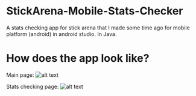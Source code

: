 # StickArena-Mobile-Stats-Checker
A stats checking app for stick arena that I made some time ago for mobile platform (android) in android studio. In Java.

# How does the app look like?

Main page: ![alt text](https://github.com/Michal2SAB/StickArena-Mobile-Stats-Checker/blob/main/main.jpg?raw=true)

Stats checking page: ![alt text](https://github.com/Michal2SAB/StickArena-Mobile-Stats-Checker/blob/main/second.jpg?raw=true)
